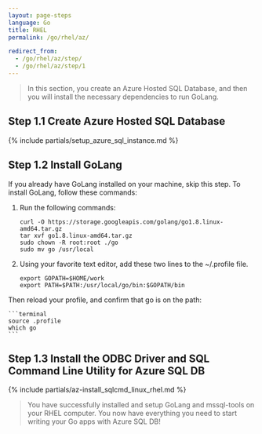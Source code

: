 ```yaml
---
layout: page-steps
language: Go
title: RHEL
permalink: /go/rhel/az/

redirect_from:
  - /go/rhel/az/step/
  - /go/rhel/az/step/1
---
```


> In this section, you create an Azure Hosted SQL Database, and then you will install the necessary dependencies to run GoLang.

## Step 1.1 Create Azure Hosted SQL Database

{% include partials/setup_azure_sql_instance.md %}

## Step 1.2 Install GoLang

If you already have GoLang installed on your machine, skip this step. To install GoLang, follow these commands:

1. Run the following commands:

    ```terminal
    curl -O https://storage.googleapis.com/golang/go1.8.linux-amd64.tar.gz
    tar xvf go1.8.linux-amd64.tar.gz
    sudo chown -R root:root ./go
    sudo mv go /usr/local
    ```

1. Using your favorite text editor, add these two lines to the ~/.profile file.

    ```terminal
    export GOPATH=$HOME/work
    export PATH=$PATH:/usr/local/go/bin:$GOPATH/bin
    ```

Then reload your profile, and confirm that go is on the path:

    ```terminal
    source .profile
    which go
    ```

## Step 1.3 Install the ODBC Driver and SQL Command Line Utility for Azure SQL DB

{% include partials/az-install_sqlcmd_linux_rhel.md %}

> You have successfully installed and setup GoLang and mssql-tools on your RHEL computer. You now have everything you need to start writing your Go apps with Azure SQL DB!
